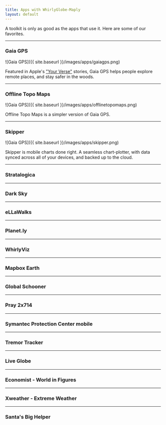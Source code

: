 ```yaml
---
title: Apps with WhirlyGlobe-Maply
layout: default
---
```


A toolkit is only as good as the apps that use it.  Here are some of our favorites.

***

### Gaia GPS

![Gaia GPS]({{ site.baseurl }}/images/apps/gaiagps.png)

Featured in Apple's ["Your Verse"](https://www.apple.com/your-verse/elevating-expedition/) stories, Gaia GPS helps people explore remote places, and stay safer in the woods.

***

### Offline Topo Maps

![Gaia GPS]({{ site.baseurl }}/images/apps/offlinetopomaps.png)

Offline Topo Maps is a simpler version of Gaia GPS.

***

### Skipper

![Gaia GPS]({{ site.baseurl }}/images/apps/skipper.png)

Skipper is mobile charts done right. A seamless chart-plotter, with data synced across all of your devices, and backed up to the cloud.

***

### Stratalogica

***

### Dark Sky

***

### eLLaWalks

***

### Planet.ly

***

### WhirlyViz

***

### Mapbox Earth

***

### Global Schooner

***

### Pray 2x714

***

### Symantec Protection Center mobile

***

### Tremor Tracker

***

### Live Globe

***

### Economist - World in Figures

***

### Xweather - Extreme Weather

***

### Santa's Big Helper

